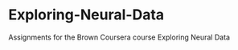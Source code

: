 Exploring-Neural-Data
=====================

Assignments for the Brown Coursera course Exploring Neural Data

